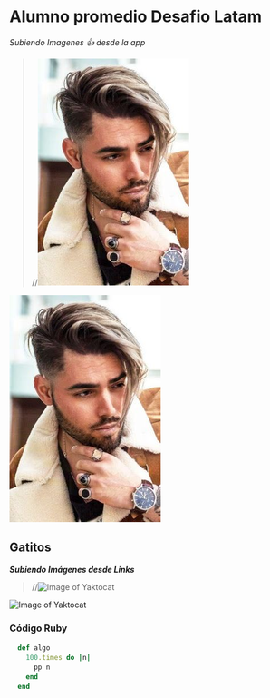 # Alumno promedio Desafio Latam

*Subiendo Imagenes :+1: desde la app*

> //![GitHub Logo](/app/assets/images/AlumnoPromedio.jpg)

![GitHub Logo](/app/assets/images/AlumnoPromedio.jpg)

## Gatitos
***Subiendo Imágenes desde Links***
> //![Image of Yaktocat](https://estaticos.muyinteresante.es/media/cache/1140x_thumb/uploads/images/gallery/5937e90a5bafe882f5bc09e6/gatitos-cesta_0.jpg)

![Image of Yaktocat](https://estaticos.muyinteresante.es/media/cache/1140x_thumb/uploads/images/gallery/5937e90a5bafe882f5bc09e6/gatitos-cesta_0.jpg)


### Código Ruby

```Ruby
  def algo
    100.times do |n|
      pp n
    end
  end
```


